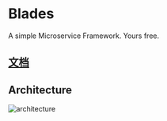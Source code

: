 # Blades
A simple Microservice Framework. Yours free.

## [文档](https://github.com/iusofts/blades/wiki)

## Architecture
![architecture](http://blades.img.iusofts.com/architecture.png)
